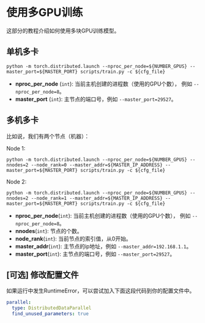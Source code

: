 # 使用多GPU训练

这部分的教程介绍如何使用多块GPU训练模型。

## 单机多卡
```shell
python -m torch.distributed.launch --nproc_per_node=${NUMBER_GPUS} --master_port=${MASTER_PORT} scripts/train.py -c ${cfg_file}
```
- **nproc_per_node** (`int`): 当前主机创建的进程数（使用的GPU个数）， 例如 `--nproc_per_node=8`。
- **master_port** (`int`): 主节点的端口号，例如 `--master_port=29527`。

## 多机多卡
比如说，我们有两个节点（机器）：

Node 1:
```shell
python -m torch.distributed.launch --nproc_per_node=${NUMBER_GPUS} --nnodes=2 --node_rank=0 --master_addr=${MASTER_IP_ADDRESS} --master_port=${MASTER_PORT} scripts/train.py -c ${cfg_file}
```

Node 2:
```shell
python -m torch.distributed.launch --nproc_per_node=${NUMBER_GPUS} --nnodes=2 --node_rank=1 --master_addr=${MASTER_IP_ADDRESS} --master_port=${MASTER_PORT} scripts/train.py -c ${cfg_file}
```
- **nproc_per_node**(`int`): 当前主机创建的进程数（使用的GPU个数）， 例如 `--nproc_per_node=8`。
- **nnodes**(`int`): 节点的个数。
- **node_rank**(`int`): 当前节点的索引值，从0开始。
- **master_addr**(`int`): 主节点的ip地址，例如 `--master_addr=192.168.1.1`。
- **master_port**(`int`): 主节点的端口号，例如 `--master_port=29527`。

## [可选] 修改配置文件
如果运行中发生RuntimeError，可以尝试加入下面这段代码到你的配置文件中。
```yaml
parallel:
  type: DistributedDataParallel
  find_unused_parameters: true
```
